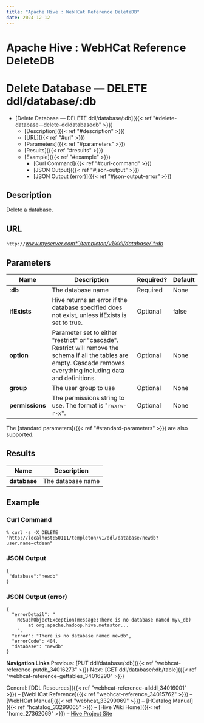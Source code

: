 ```yaml
---
title: "Apache Hive : WebHCat Reference DeleteDB"
date: 2024-12-12
---
```


# Apache Hive : WebHCat Reference DeleteDB

# Delete Database — DELETE ddl/database/:db

* [Delete Database — DELETE ddl/database/:db]({{< ref "#delete-database--delete-ddldatabasedb" >}})
	+ [Description]({{< ref "#description" >}})
	+ [URL]({{< ref "#url" >}})
	+ [Parameters]({{< ref "#parameters" >}})
	+ [Results]({{< ref "#results" >}})
	+ [Example]({{< ref "#example" >}})
		- [Curl Command]({{< ref "#curl-command" >}})
		- [JSON Output]({{< ref "#json-output" >}})
		- [JSON Output (error)]({{< ref "#json-output-error" >}})

## Description

Delete a database.

## URL

`http://`*www.myserver.com*`/templeton/v1/ddl/database/`*:db*

## Parameters

| Name | Description | Required? | Default |
| --- | --- | --- | --- |
| **:db** | The database name | Required | None |
| **ifExists** | Hive returns an error if the database specified does not exist, unless ifExists is set to true. | Optional | false |
| **option** | Parameter set to either "restrict" or "cascade". Restrict will remove the schema if all the tables are empty. Cascade removes everything including data and definitions. | Optional | None |
| **group** | The user group to use | Optional | None |
| **permissions** | The permissions string to use. The format is "`rwxrw-r-x`". | Optional | None |

The [standard parameters]({{< ref "#standard-parameters" >}}) are also supported.

## Results

| Name | Description |
| --- | --- |
| **database** | The database name |

## Example

### Curl Command

```
% curl -s -X DELETE "http://localhost:50111/templeton/v1/ddl/database/newdb?user.name=ctdean"

```

### JSON Output

```
{
 "database":"newdb"
}

```

### JSON Output (error)

```
{
  "errorDetail": "
    NoSuchObjectException(message:There is no database named my\_db)
        at org.apache.hadoop.hive.metastor...
    ",
  "error": "There is no database named newdb",
  "errorCode": 404,
  "database": "newdb"
}

```

  

**Navigation Links**
Previous: [PUT ddl/database/:db]({{< ref "webhcat-reference-putdb_34016273" >}}) Next: [GET ddl/database/:db/table]({{< ref "webhcat-reference-gettables_34016290" >}})

General: [DDL Resources]({{< ref "webhcat-reference-allddl_34016001" >}}) – [WebHCat Reference]({{< ref "webhcat-reference_34015762" >}}) – [WebHCat Manual]({{< ref "webhcat_33299069" >}}) – [HCatalog Manual]({{< ref "hcatalog_33299065" >}}) – [Hive Wiki Home]({{< ref "home_27362069" >}}) – [Hive Project Site](http://hive.apache.org/)

 

 

